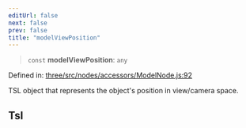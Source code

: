 ```yaml
---
editUrl: false
next: false
prev: false
title: "modelViewPosition"
---
```


> `const` **modelViewPosition**: `any`

Defined in: [three/src/nodes/accessors/ModelNode.js:92](https://github.com/DefinitelyMaybe/three-i18n/blob/fa57b79433d1c349ffb23a78727299c8d4190136/three/src/nodes/accessors/ModelNode.js#L92)

TSL object that represents the object's position in view/camera space.

## Tsl

